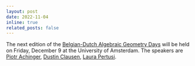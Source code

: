 ```yaml
---
layout: post
date: 2022-11-04
inline: true
related_posts: false
---
```

The next edition of the [Belgian-Dutch Algebraic Geometry
Days](https://www.math.ru.nl/~bmoonen/BNL.html) will be held on Friday,
December 9 at the University of Amsterdam. The speakers are [Piotr Achinger](https://achinger.impan.pl/),
[Dustin Clausen](https://www.math.ku.dk/english/staff/?pure=en/persons/467008),
[Laura Pertusi](http://www.mat.unimi.it/users/pertusi/).
